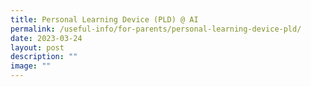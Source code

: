 ```yaml
---
title: Personal Learning Device (PLD) @ AI
permalink: /useful-info/for-parents/personal-learning-device-pld/
date: 2023-03-24
layout: post
description: ""
image: ""
---
```

